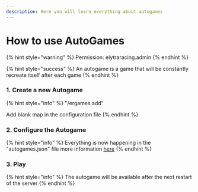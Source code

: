 ```yaml
---
description: Here you will learn everything about autogames
---
```


# How to use AutoGames

{% hint style="warning" %}
Permission: elytraracing.admin
{% endhint %}

{% hint style="success" %}
An autogame is a game that will be constantly recreate itself after each game
{% endhint %}

### 1. Create a new Autogame

{% hint style="info" %}
"/ergames add"

Add blank map in the configuration file
{% endhint %}

### 2. Configure the Autogame

{% hint style="info" %}
Everything is now happening in the "autogames.json" file more information [here](https://chooseit.gitbook.io/elytraracing/configuration/autogames.json)
{% endhint %}

### 3. Play

{% hint style="info" %}
The autogame will be available after the next restart of the server
{% endhint %}

